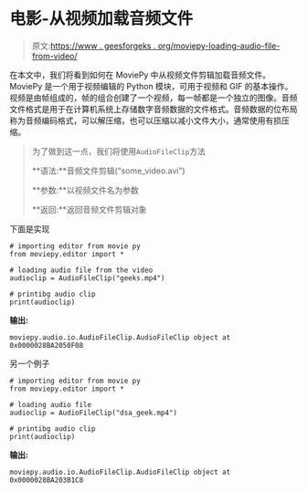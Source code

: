 # 电影-从视频加载音频文件

> 原文:[https://www . geesforgeks . org/moviepy-loading-audio-file-from-video/](https://www.geeksforgeeks.org/moviepy-loading-audio-file-from-video/)

在本文中，我们将看到如何在 MoviePy 中从视频文件剪辑加载音频文件。MoviePy 是一个用于视频编辑的 Python 模块，可用于视频和 GIF 的基本操作。视频是由帧组成的，帧的组合创建了一个视频，每一帧都是一个独立的图像。音频文件格式是用于在计算机系统上存储数字音频数据的文件格式。音频数据的位布局称为音频编码格式，可以解压缩，也可以压缩以减小文件大小，通常使用有损压缩。

> 为了做到这一点，我们将使用`AudioFileClip`方法
> 
> **语法:**音频文件剪辑(“some_video.avi”)
> 
> **参数:**以视频文件名为参数
> 
> **返回:**返回音频文件剪辑对象

下面是实现

```
# importing editor from movie py
from moviepy.editor import *

# loading audio file from the video
audioclip = AudioFileClip("geeks.mp4")

# printibg audio clip
print(audioclip)
```

**输出:**

```
moviepy.audio.io.AudioFileClip.AudioFileClip object at 0x0000028BA2050F08

```

另一个例子

```
# importing editor from movie py
from moviepy.editor import *

# loading audio file
audioclip = AudioFileClip("dsa_geek.mp4")

# printibg audio clip
print(audioclip)
```

**输出:**

```
moviepy.audio.io.AudioFileClip.AudioFileClip object at 0x0000028BA203B1C8

```
